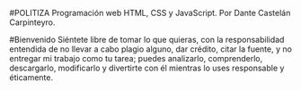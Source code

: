 #POLITIZA
Programación web HTML, CSS y JavaScript. Por Dante Castelán Carpinteyro.

#Bienvenido
Siéntete libre de tomar lo que quieras, con la responsabilidad entendida de no llevar a cabo plagio alguno, dar crédito, citar la fuente, y no entregar mi trabajo como tu tarea; puedes analizarlo, comprenderlo, descargarlo, modificarlo y divertirte con él mientras lo uses responsable y éticamente.
